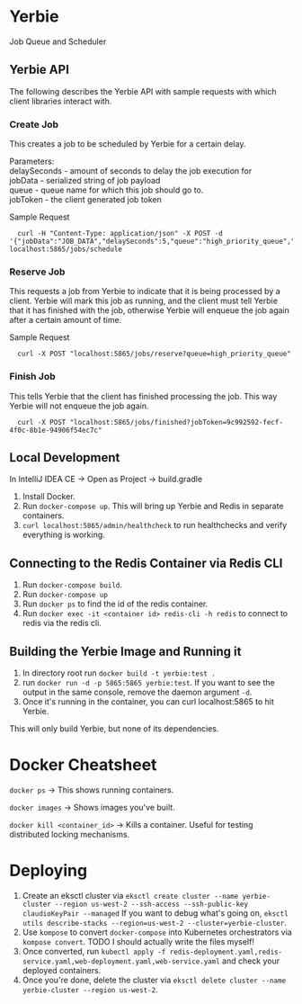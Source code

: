 # Yerbie
Job Queue and Scheduler

## Yerbie API
The following describes the Yerbie API with sample requests with which client libraries interact with.

### Create Job
This creates a job to be scheduled by Yerbie for a certain delay.

Parameters:  
delaySeconds - amount of seconds to delay the job execution for  
jobData - serialized string of job payload  
queue - queue name for which this job should go to.  
jobToken - the client generated job token  

Sample Request
```
  curl -H "Content-Type: application/json" -X POST -d '{"jobData":"JOB_DATA","delaySeconds":5,"queue":"high_priority_queue","jobToken":"token"}' localhost:5865/jobs/schedule 
```

### Reserve Job
This requests a job from Yerbie to indicate that it is being processed by a client. Yerbie will mark this
job as running, and the client must tell Yerbie that it has finished with the job, otherwise Yerbie will enqueue
the job again after a certain amount of time.

Sample Request
```
  curl -X POST "localhost:5865/jobs/reserve?queue=high_priority_queue"
```

### Finish Job
This tells Yerbie that the client has finished processing the job. This way Yerbie will not enqueue the job again.
```
  curl -X POST "localhost:5865/jobs/finished?jobToken=9c992592-fecf-4f0c-8b1e-94906f54ec7c"
```

## Local Development
In IntelliJ IDEA CE -> Open as Project -> build.gradle

1. Install Docker.
2. Run `docker-compose up`. This will bring up Yerbie and Redis in separate containers.
3. `curl localhost:5865/admin/healthcheck` to run healthchecks and verify everything is working.

## Connecting to the Redis Container via Redis CLI
1. Run `docker-compose build`.
2. Run `docker-compose up`
3. Run `docker ps` to find the id of the redis container.
4. Run `docker exec -it <container id> redis-cli -h redis` to connect to redis via the redis cli.


## Building the Yerbie Image and Running it
1. In directory root run `docker build -t yerbie:test .`
2. run `docker run -d -p 5865:5865 yerbie:test`.
   If you want to see the output in the same console, remove the daemon argument `-d`.
3. Once it's running in the container, you can curl localhost:5865 to hit Yerbie.

This will only build Yerbie, but none of its dependencies.

# Docker Cheatsheet

`docker ps` -> This shows running containers.

`docker images` -> Shows images you've built.

`docker kill <container_id>` -> Kills a container. Useful for testing distributed locking mechanisms.

# Deploying
1. Create an eksctl cluster via `eksctl create cluster --name yerbie-cluster --region us-west-2 --ssh-access --ssh-public-key claudioKeyPair --managed`
   If you want to debug what's going on, `eksctl utils describe-stacks --region=us-west-2 --cluster=yerbie-cluster`.
2. Use `kompose` to convert `docker-compose` into Kubernetes orchestrators via `kompose convert`. TODO I should actually write the files myself!
3. Once converted, run `kubectl apply -f redis-deployment.yaml,redis-service.yaml,web-deployment.yaml,web-service.yaml` and check your deployed containers.
4. Once you're done, delete the cluster via `eksctl delete cluster --name yerbie-cluster --region us-west-2`.
